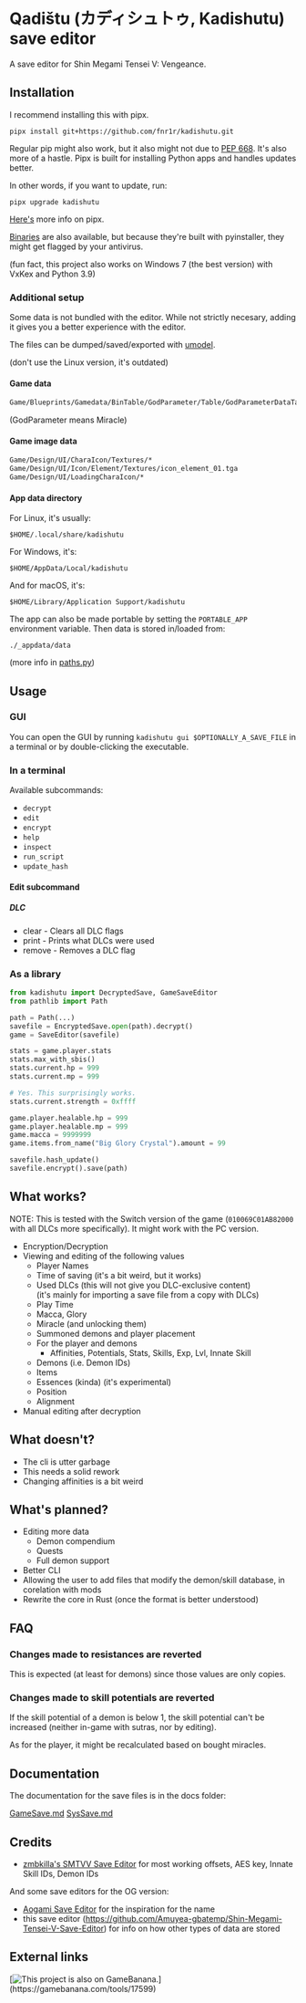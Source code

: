 # Qadištu (カディシュトゥ, Kadishutu) save editor

A save editor for Shin Megami Tensei V: Vengeance.

## Installation

I recommend installing this with pipx.

```shell
pipx install git+https://github.com/fnr1r/kadishutu.git
```

Regular pip might also work, but it also might not due to
[PEP 668](https://peps.python.org/pep-0668/). It's also more of a hastle.
Pipx is built for installing Python apps and handles updates better.

In other words, if you want to update, run:

```shell
pipx upgrade kadishutu
```

[Here's](https://pipx.pypa.io/latest/) more info on pipx.

[Binaries](https://github.com/fnr1r/kadishutu/releases) are also available,
but because they're built with pyinstaller, they might get flagged by your
antivirus.

(fun fact, this project also works on Windows 7 (the best version) with VxKex
and Python 3.9)

### Additional setup

Some data is not bundled with the editor. While not strictly necesary, adding
it gives you a better experience with the editor.

The files can be dumped/saved/exported with
[umodel](https://www.gildor.org/en/projects/umodel).

(don't use the Linux version, it's outdated)

#### Game data

```txt
Game/Blueprints/Gamedata/BinTable/GodParameter/Table/GodParameterDataTable.uexp
```

(GodParameter means Miracle)

#### Game image data

```txt
Game/Design/UI/CharaIcon/Textures/*
Game/Design/UI/Icon/Element/Textures/icon_element_01.tga
Game/Design/UI/LoadingCharaIcon/*
```

#### App data directory

For Linux, it's usually:

`$HOME/.local/share/kadishutu`

For Windows, it's:

`$HOME/AppData/Local/kadishutu`

And for macOS, it's:

`$HOME/Library/Application Support/kadishutu`

The app can also be made portable by setting the `PORTABLE_APP` environment
variable. Then data is stored in/loaded from:

`./_appdata/data`

(more info in [paths.py](src/kadishutu/paths.py))

## Usage

### GUI

You can open the GUI by running `kadishutu gui $OPTIONALLY_A_SAVE_FILE` in a
terminal or by double-clicking the executable.

### In a terminal

Available subcommands:

- `decrypt`
- `edit`
- `encrypt`
- `help`
- `inspect`
- `run_script`
- `update_hash`

#### Edit subcommand

##### DLC

- clear - Clears all DLC flags
- print - Prints what DLCs were used
- remove - Removes a DLC flag

### As a library

```python
from kadishutu import DecryptedSave, GameSaveEditor
from pathlib import Path

path = Path(...)
savefile = EncryptedSave.open(path).decrypt()
game = SaveEditor(savefile)

stats = game.player.stats
stats.max_with_sbis()
stats.current.hp = 999
stats.current.mp = 999

# Yes. This surprisingly works.
stats.current.strength = 0xffff

game.player.healable.hp = 999
game.player.healable.mp = 999
game.macca = 9999999
game.items.from_name("Big Glory Crystal").amount = 99

savefile.hash_update()
savefile.encrypt().save(path)
```

## What works?

NOTE: This is tested with the Switch version of the game (`010069C01AB82000`
with all DLCs more specifically). It might work with the PC version.

- Encryption/Decryption
- Viewing and editing of the following values
  - Player Names
  - Time of saving (it's a bit weird, but it works)
  - Used DLCs (this will not give you DLC-exclusive content)  
    (it's mainly for importing a save file from a copy with DLCs)
  - Play Time
  - Macca, Glory
  - Miracle (and unlocking them)
  - Summoned demons and player placement
  - For the player and demons
    - Affinities, Potentials, Stats, Skills, Exp, Lvl, Innate Skill
  - Demons (i.e. Demon IDs)
  - Items
  - Essences (kinda) (it's experimental)
  - Position
  - Alignment
- Manual editing after decryption

## What doesn't?

- The cli is utter garbage
- This needs a solid rework
- Changing affinities is a bit weird

## What's planned?

- Editing more data
  - Demon compendium
  - Quests
  - Full demon support
- Better CLI
- Allowing the user to add files that modify the demon/skill database, in
  corelation with mods
- Rewrite the core in Rust (once the format is better understood)

## FAQ

### Changes made to resistances are reverted

This is expected (at least for demons) since those values are only copies.

### Changes made to skill potentials are reverted

If the skill potential of a demon is below 1, the skill potential can't be
increased (neither in-game with sutras, nor by editing).

As for the player, it might be recalculated based on bought miracles.

## Documentation

The documentation for the save files is in the docs folder:

[GameSave.md](docs/GameSave.md)
[SysSave.md](docs/SysSave.md)

## Credits

- [zmbkilla's SMTVV Save Editor](https://github.com/zmbkilla/SMTV-VSaveEditor/tree/e8def6cd038d1a3d23d5bdc7612b1fd13808dfaf)
  for most working offsets, AES key, Innate Skill IDs, Demon IDs

And some save editors for the OG version:

- [Aogami Save Editor](https://github.com/supremetakoyaki/Aogami)
  for the inspiration for the name
- this save editor
  (<https://github.com/Amuyea-gbatemp/Shin-Megami-Tensei-V-Save-Editor>)
  for info on how other types of data are stored

## External links

[![This project is also on GameBanana.]("https://gamebanana.com/tools/embeddables/17599?type=large")](https://gamebanana.com/tools/17599)
